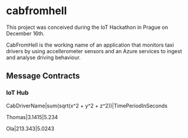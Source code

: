 # cabfromhell

This project was conceived during the IoT Hackathon in Prague on December 16th.

CabFromHell is the working name of an application that monitors taxi drivers by using accellerometer sensors and an Azure services to ingest and analyse driving behaviour. 

## Message Contracts

### IoT Hub

CabDriverName|sum(sqrt(x^2 + y^2 + z^2))|TimePeriodInSeconds

Thomas|3.1415|5.234

Ola|213.343|5.0243





